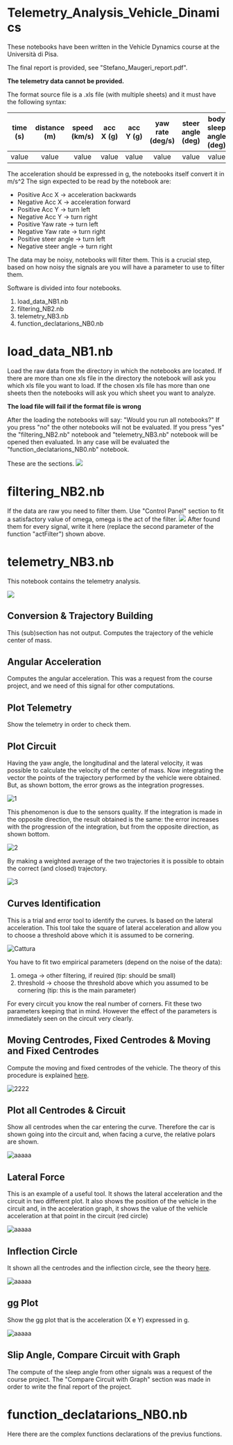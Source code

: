 # Telemetry_Analysis_Vehicle_Dinamics

These notebooks have been written in the Vehicle Dynamics course at the Università di Pisa.

The final report is provided, see "Stefano_Maugeri_report.pdf".


**The telemetry data cannot be provided.**

The format source file is a .xls file (with multiple sheets) and it must have the following syntax:

| time (s) | distance (m) | speed (km/s) | acc X (g) | acc Y (g) | yaw rate (deg/s) | steer angle (deg) | body sleep angle (deg)|
|----------|:------------:|:------------:|:---------:|:---------:|:----------------:|:-----------------:|:---------------------:|
| value    |   value      |   value      |   value   |  value    |    value         |    value          |     value             |



The acceleration should be expressed in g, the notebooks itself convert it in m/s^2
The sign expected to be read by the notebook are:
 - Positive Acc X -> acceleration backwards 
 - Negative Acc X -> acceleration forward
 - Positive Acc Y -> turn left
 - Negative Acc Y -> turn right
 - Positive Yaw rate -> turn left
 - Negative Yaw rate -> turn right
 - Positive steer angle -> turn left
 - Negative steer angle -> turn right
 
The data may be noisy, notebooks will filter them. This is a crucial step, based on how noisy the signals are you will have a parameter to use to filter them.

Software is divided into four notebooks.
  1) load_data_NB1.nb
  2) filtering_NB2.nb
  3) telemetry_NB3.nb
  4) function_declatarions_NB0.nb

# load_data_NB1.nb
Load the raw data from the directory in which the notebooks are located.
If there are more than one xls file in the directory the notebook will ask you which xls file you want to load.
If the chosen xls file has more than one sheets then the notebooks will ask you which sheet you want to analyze.

**The load file will fail if the format file is wrong**

After the loading the notebooks will say: "Would you run all notebooks?"
  If you press "no" the other notebooks will not be evaluated.
  If you press "yes" the "filtering_NB2.nb" notebook and "telemetry_NB3.nb" notebook will be opened then evaluated.
In any case will be evaluated the "function_declatarions_NB0.nb" notebook.

These are the sections.
![](https://i.imgur.com/yxg6GFM.png)


# filtering_NB2.nb

If the data are raw you need to filter them.
Use "Control Panel" section to fit a satisfactory value of omega, omega is the act of the filter.
![](https://i.imgur.com/W2JOtIh.png)
After found them for every signal, write it here (replace the second parameter of the function "actFilter") shown above.


# telemetry_NB3.nb
This notebook contains the telemetry analysis.

![](https://i.imgur.com/aLdTiF4.png)

## Conversion & Trajectory Building
This (sub)section has not output. Computes the trajectory of the vehicle center of mass.

## Angular Acceleration
Computes the angular acceleration. This was a request from the course project, and we need of this signal for other computations.

## Plot Telemetry
Show the telemetry in order to check them. 

## Plot Circuit
Having the yaw angle, the longitudinal and the lateral velocity, it was possible to calculate the velocity of the center of mass. Now integrating the vector the points of the trajectory performed by the vehicle were obtained. But, as shown bottom, the error grows as the integration progresses. 

![1](https://user-images.githubusercontent.com/40228829/159125678-a4116c17-001f-45f7-953e-51e471920d59.svg)


This phenomenon is due to the sensors quality. If the integration is made in the opposite direction, the result obtained is the same: the error increases with the progression of the integration, but from the opposite direction, as shown bottom.

![2](https://user-images.githubusercontent.com/40228829/159125681-927efa2e-e6cc-4a70-a8e2-df4e731a8325.svg)

By making a weighted average of the two trajectories it is possible to obtain the correct (and closed) trajectory.

![3](https://user-images.githubusercontent.com/40228829/159125689-93f89e65-b041-4343-8b28-b06fff23c5b6.svg)


## Curves Identification
This is a trial and error tool to identify the curves. 
Is based on the lateral acceleration.
This tool take the square of lateral acceleration and allow you to choose a threshold above which it is assumed to be cornering.

![Cattura](https://user-images.githubusercontent.com/40228829/159125785-38972d89-e841-446a-bb50-9d3a25ea15d5.PNG)



You have to fit two empirical parameters (depend on the noise of the data):
  1) omega -> other filtering, if reuired (tip: should be small)
  2) threshold -> choose the threshold above which you assumed to be cornering (tip: this is the main parameter)

For every circuit you know the real number of corners. Fit these two parameters keeping that in mind.
However the effect of the parameters is immediately seen on the circuit very clearly.

## Moving Centrodes, Fixed Centrodes & Moving and Fixed Centrodes
Compute the moving and fixed centrodes of the vehicle. The theory of this procedure is explained [here](http://www.dimnp.unipi.it/guiggiani-m/fig_centrodes_guiggiani.html).

![2222](https://user-images.githubusercontent.com/40228829/159126042-257e4da3-0af6-43f7-8b80-727f8afe2f6a.PNG)


## Plot all Centrodes & Circuit  
Show all centrodes when the car entering the curve. Therefore the car is shown going into the circuit and, when facing a curve, the relative polars are shown.

![aaaaa](https://user-images.githubusercontent.com/40228829/159126133-740d6209-6629-4b52-9b80-cfa9498d7975.PNG)


## Lateral Force
This is an example of a useful tool. It shows the lateral acceleration and the circuit in two different plot. 
It also shows the position of the vehicle in the circuit and, in the acceleration graph, it shows the value of the vehicle acceleration at that point in the circuit (red circle)


![aaaaa](https://user-images.githubusercontent.com/40228829/159126235-c993293f-9ec9-4f6c-9c30-8854a36a52ac.svg)

## Inflection Circle
It shown all the centrodes and the inflection circle, see the theory [here](http://www.dimnp.unipi.it/guiggiani-m/fig_centrodes_guiggiani.html).

![aaaaa](https://user-images.githubusercontent.com/40228829/159126332-b04764ff-ec48-4b09-99ca-3b9a6902c797.PNG)


## gg Plot
Show the gg plot that is the acceleration (X e Y) expressed in g.

![aaaaa](https://user-images.githubusercontent.com/40228829/159126368-2328428e-34f0-4ec6-a8ae-fe7b2f27993e.svg)


## Slip Angle, Compare Circuit with Graph
The compute of the sleep angle from other signals was a request of the course project. The "Compare Circuit with Graph" section was made in order to write the final report of the project.

# function_declatarions_NB0.nb
Here there are the complex functions declarations of the previus functions.



 
